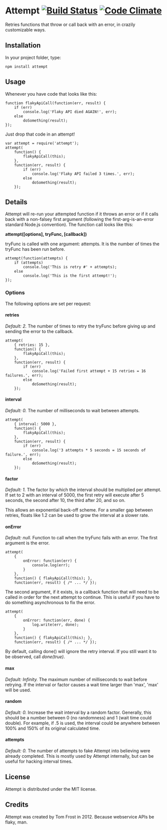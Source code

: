 # Attempt [![Build Status](https://secure.travis-ci.org/TomFrost/node-attempt.png?branch=master)](http://travis-ci.org/TomFrost/node-attempt) [![Code Climate](https://codeclimate.com/github/TomFrost/node-attempt/badges/gpa.svg)](https://codeclimate.com/github/TomFrost/node-attempt)
Retries functions that throw or call back with an error, in crazily
customizable ways.

## Installation
In your project folder, type:

	npm install attempt

## Usage
Whenever you have code that looks like this:

	function flakyApiCall(function(err, result) {
	    if (err)
	        console.log('Flaky API died AGAIN!', err);
	    else
	        doSomething(result);
	});

Just drop that code in an attempt!

	var attempt = require('attempt');
	attempt(
		function() {
			flakyApiCall(this);
		},
		function(err, result) {
	        if (err)
	            console.log('Flaky API failed 3 times.', err);
	        else
	            doSomething(result);
	    });

## Details
Attempt will re-run your attempted function if it throws an error or if it
calls back with a non-falsey first argument (following the first-arg-is-an-error
standard Node.js convention).  The function call looks like this:

**attempt([options], tryFunc, [callback])**

tryFunc is called with one argument: attempts.  It is the number of times the
tryFunc has been run before.

	attempt(function(attempts) {
		if (attempts)
			console.log('This is retry #' + attempts);
		else
			console.log('This is the first attempt!');
	});

### Options
The following options are set per request:

#### retries
*Default: 2.* The number of times to retry the tryFunc before giving up and sending the error to the callback.

	attempt(
		{ retries: 15 },
		function() {
			flakyApiCall(this);
		},
		function(err, result) {
			if (err)
				console.log('Failed first attempt + 15 retries = 16 failures.', err);
			else
				doSomething(result);
		});

#### interval
*Default: 0.* The number of milliseconds to wait between attempts.

	attempt(
		{ interval: 5000 },
		function() {
	        flakyApiCall(this);
	    },
	    function(err, result) {
	        if (err)
	            console.log('3 attempts * 5 seconds = 15 seconds of failure.', err);
	        else
	            doSomething(result);
	    });

#### factor
*Default: 1.* The factor by which the interval should be multiplied per
attempt.  If set to 2 with an interval of 5000, the first retry will execute
after 5 seconds, the second after 10, the third after 20, and so on.

This allows an exponential back-off scheme.  For a smaller gap between retries,
floats like 1.2 can be used to grow the interval at a slower rate.

#### onError
*Default: null.* Function to call when the tryFunc fails with an error.  The
first argument is the error.

	attempt(
		{
			onError: function(err) {
				console.log(err);
			}
		},
		function() { flakyApiCall(this); },
		function(err, result) { /* ... */ });

The second argument, if it exists, is a callback function that will need to be
called in order for the next attempt to continue.  This is useful if you have
to do something asynchronous to fix the error.

	attempt(
		{
			onError: function(err, done) {
        		log.write(err, done);
        	}
        },
        function() { flakyApiCall(this); },
		function(err, result) { /* ... */ });

By default, calling done() will ignore the retry interval.  If you still want
it to be observed, call *done(true)*.

#### max
*Default: Infinity.* The maximum number of milliseconds to wait before retrying.
If the interval or factor causes a wait time larger than 'max', 'max' will
be used.

#### random
*Default: 0.* Increase the wait interval by a random factor. Generally, this
should be a number between 0 (no randomness) and 1 (wait time could double).
For example, if .5 is used, the interval could be anywhere between 100% and
150% of its original calculated time.

#### attempts
*Default: 0.* The number of attempts to fake Attempt into believing were
already completed.  This is mostly used by Attempt internally, but can be
useful for hacking interval times.

## License
Attempt is distributed under the MIT license.

## Credits
Attempt was created by Tom Frost in 2012.  Because webservice APIs be flaky,
man.
